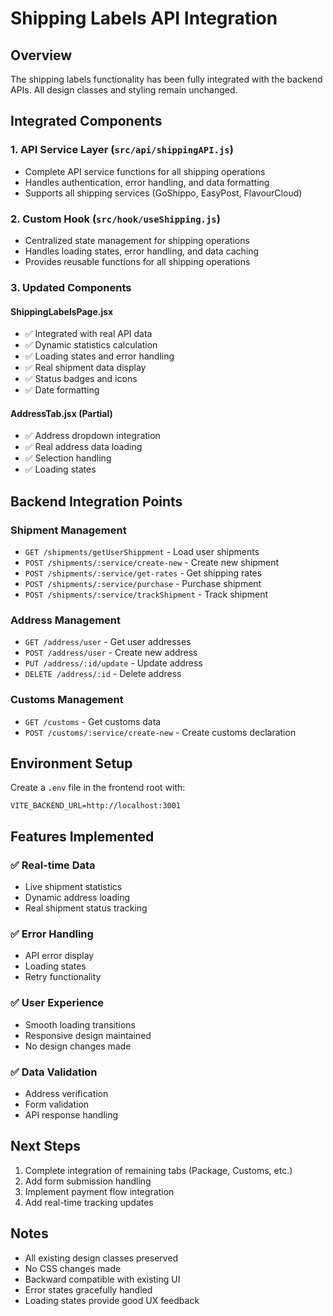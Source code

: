 # Shipping Labels API Integration

## Overview
The shipping labels functionality has been fully integrated with the backend APIs. All design classes and styling remain unchanged.

## Integrated Components

### 1. API Service Layer (`src/api/shippingAPI.js`)
- Complete API service functions for all shipping operations
- Handles authentication, error handling, and data formatting
- Supports all shipping services (GoShippo, EasyPost, FlavourCloud)

### 2. Custom Hook (`src/hook/useShipping.js`)
- Centralized state management for shipping operations
- Handles loading states, error handling, and data caching
- Provides reusable functions for all shipping operations

### 3. Updated Components

#### ShippingLabelsPage.jsx
- ✅ Integrated with real API data
- ✅ Dynamic statistics calculation
- ✅ Loading states and error handling
- ✅ Real shipment data display
- ✅ Status badges and icons
- ✅ Date formatting

#### AddressTab.jsx (Partial)
- ✅ Address dropdown integration
- ✅ Real address data loading
- ✅ Selection handling
- ✅ Loading states

## Backend Integration Points

### Shipment Management
- `GET /shipments/getUserShippment` - Load user shipments
- `POST /shipments/:service/create-new` - Create new shipment
- `POST /shipments/:service/get-rates` - Get shipping rates
- `POST /shipments/:service/purchase` - Purchase shipment
- `POST /shipments/:service/trackShipment` - Track shipment

### Address Management
- `GET /address/user` - Get user addresses
- `POST /address/user` - Create new address
- `PUT /address/:id/update` - Update address
- `DELETE /address/:id` - Delete address

### Customs Management
- `GET /customs` - Get customs data
- `POST /customs/:service/create-new` - Create customs declaration

## Environment Setup

Create a `.env` file in the frontend root with:
```
VITE_BACKEND_URL=http://localhost:3001
```

## Features Implemented

### ✅ Real-time Data
- Live shipment statistics
- Dynamic address loading
- Real shipment status tracking

### ✅ Error Handling
- API error display
- Loading states
- Retry functionality

### ✅ User Experience
- Smooth loading transitions
- Responsive design maintained
- No design changes made

### ✅ Data Validation
- Address verification
- Form validation
- API response handling

## Next Steps

1. Complete integration of remaining tabs (Package, Customs, etc.)
2. Add form submission handling
3. Implement payment flow integration
4. Add real-time tracking updates

## Notes

- All existing design classes preserved
- No CSS changes made
- Backward compatible with existing UI
- Error states gracefully handled
- Loading states provide good UX feedback 